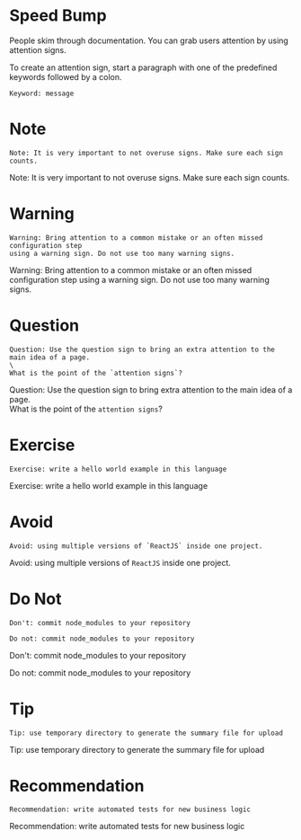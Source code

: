 # Speed Bump

People skim through documentation. You can grab users attention by using attention signs. 

To create an attention sign, start a paragraph with one of the predefined keywords followed by a colon.

    Keyword: message

# Note

    Note: It is very important to not overuse signs. Make sure each sign counts.

Note: It is very important to not overuse signs. Make sure each sign counts.

# Warning
    
    Warning: Bring attention to a common mistake or an often missed configuration step 
    using a warning sign. Do not use too many warning signs.

Warning: Bring attention to a common mistake or an often missed configuration 
step using a warning sign. Do not use too many warning signs.

# Question

    Question: Use the question sign to bring an extra attention to the main idea of a page.
    \
    What is the point of the `attention signs`?

Question: Use the question sign to bring extra attention to the main idea of a page.
\
What is the point of the `attention signs`?

# Exercise

    Exercise: write a hello world example in this language

Exercise: write a hello world example in this language

# Avoid

    Avoid: using multiple versions of `ReactJS` inside one project.

Avoid: using multiple versions of `ReactJS` inside one project.

# Do Not

    Don't: commit node_modules to your repository

    Do not: commit node_modules to your repository

Don't: commit node_modules to your repository

Do not: commit node_modules to your repository

# Tip

    Tip: use temporary directory to generate the summary file for upload

Tip: use temporary directory to generate the summary file for upload

# Recommendation

    Recommendation: write automated tests for new business logic
    
Recommendation: write automated tests for new business logic